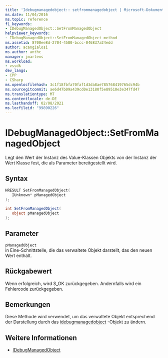 ```yaml
---
title: 'Idebugmanagedobject:: setfrommanagedobject | Microsoft-Dokumentation'
ms.date: 11/04/2016
ms.topic: reference
f1_keywords:
- IDebugManagedObject::SetFromManagedObject
helpviewer_keywords:
- IDebugManagedObject::SetFromManagedObject method
ms.assetid: 8700ee8d-2704-4580-bccc-046837a24edd
author: acangialosi
ms.author: anthc
manager: jmartens
ms.workload:
- vssdk
dev_langs:
- CPP
- CSharp
ms.openlocfilehash: 3c1f18fbfa70faf1d3da8ae785768419765dc94b
ms.sourcegitcommit: ae6d47b09a439cd0e13180f5e89510e3e347fd47
ms.translationtype: MT
ms.contentlocale: de-DE
ms.lasthandoff: 02/08/2021
ms.locfileid: "99890226"
---
```

# <a name="idebugmanagedobjectsetfrommanagedobject"></a>IDebugManagedObject::SetFromManagedObject
Legt den Wert der Instanz des Value-Klassen Objekts von der Instanz der Wert Klasse fest, die als Parameter bereitgestellt wird.

## <a name="syntax"></a>Syntax

```cpp
HRESULT SetFromManagedObject( 
   IUnknown* pManagedObject
);
```

```csharp
int SetFromManagedObject(
   object pManagedObject
);
```

## <a name="parameters"></a>Parameter
`pManagedObject`\
in Eine-Schnittstelle, die das verwaltete Objekt darstellt, das den neuen Wert enthält.

## <a name="return-value"></a>Rückgabewert
 Wenn erfolgreich, wird S_OK zurückgegeben. Andernfalls wird ein Fehlercode zurückgegeben.

## <a name="remarks"></a>Bemerkungen
 Diese Methode wird verwendet, um das verwaltete Objekt entsprechend der Darstellung durch das [idebugmanagedobject](../../../extensibility/debugger/reference/idebugmanagedobject.md) -Objekt zu ändern.

## <a name="see-also"></a>Weitere Informationen
- [IDebugManagedObject](../../../extensibility/debugger/reference/idebugmanagedobject.md)
